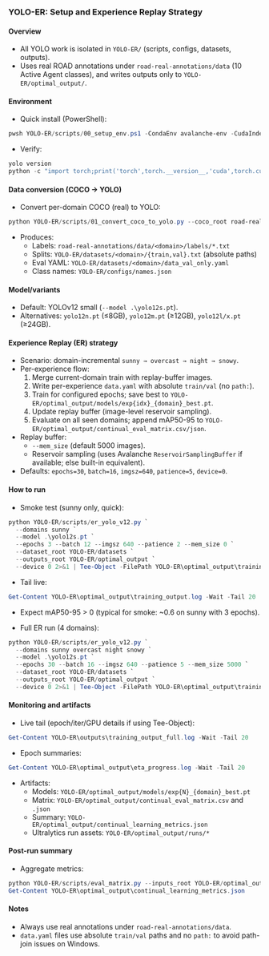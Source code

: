 ### YOLO-ER: Setup and Experience Replay Strategy

#### Overview
- All YOLO work is isolated in `YOLO-ER/` (scripts, configs, datasets, outputs).
- Uses real ROAD annotations under `road-real-annotations/data` (10 Active Agent classes), and writes outputs only to `YOLO-ER/optimal_output/`.

#### Environment
- Quick install (PowerShell):
```powershell
pwsh YOLO-ER/scripts/00_setup_env.ps1 -CondaEnv avalanche-env -CudaIndex https://download.pytorch.org/whl/cu121
```
- Verify:
```powershell
yolo version
python -c "import torch;print('torch',torch.__version__,'cuda',torch.cuda.is_available())"
```

#### Data conversion (COCO → YOLO)
- Convert per-domain COCO (real) to YOLO:
```powershell
python YOLO-ER/scripts/01_convert_coco_to_yolo.py --coco_root road-real-annotations/data --out_root YOLO-ER/datasets
```
- Produces:
  - Labels: `road-real-annotations/data/<domain>/labels/*.txt`
  - Splits: `YOLO-ER/datasets/<domain>/{train,val}.txt` (absolute paths)
  - Eval YAML: `YOLO-ER/datasets/<domain>/data_val_only.yaml`
  - Class names: `YOLO-ER/configs/names.json`

#### Model/variants
- Default: YOLOv12 small (`--model .\yolo12s.pt`).
- Alternatives: `yolo12n.pt` (≤8GB), `yolo12m.pt` (≥12GB), `yolo12l/x.pt` (≥24GB).

#### Experience Replay (ER) strategy
- Scenario: domain-incremental `sunny → overcast → night → snowy`.
- Per-experience flow:
  1) Merge current-domain train with replay-buffer images.
  2) Write per-experience `data.yaml` with absolute `train/val` (no `path:`).
  3) Train for configured epochs; save best to `YOLO-ER/optimal_output/models/exp{idx}_{domain}_best.pt`.
  4) Update replay buffer (image-level reservoir sampling).
  5) Evaluate on all seen domains; append mAP50-95 to `YOLO-ER/optimal_output/continual_eval_matrix.csv/json`.
- Replay buffer:
  - `--mem_size` (default 5000 images).
  - Reservoir sampling (uses Avalanche `ReservoirSamplingBuffer` if available; else built-in equivalent).
- Defaults: `epochs=30`, `batch=16`, `imgsz=640`, `patience=5`, `device=0`.

#### How to run

- Smoke test (sunny only, quick):
```powershell
python YOLO-ER/scripts/er_yolo_v12.py `
  --domains sunny `
  --model .\yolo12s.pt `
  --epochs 3 --batch 12 --imgsz 640 --patience 2 --mem_size 0 `
  --dataset_root YOLO-ER/datasets `
  --outputs_root YOLO-ER/optimal_output `
  --device 0 2>&1 | Tee-Object -FilePath YOLO-ER\optimal_output\training_output.log
```
  - Tail live:
```powershell
Get-Content YOLO-ER\optimal_output\training_output.log -Wait -Tail 20
```
  - Expect mAP50-95 > 0 (typical for smoke: ~0.6 on sunny with 3 epochs).

- Full ER run (4 domains):
```powershell
python YOLO-ER/scripts/er_yolo_v12.py `
  --domains sunny overcast night snowy `
  --model .\yolo12s.pt `
  --epochs 30 --batch 16 --imgsz 640 --patience 5 --mem_size 5000 `
  --dataset_root YOLO-ER/datasets `
  --outputs_root YOLO-ER/optimal_output `
  --device 0 2>&1 | Tee-Object -FilePath YOLO-ER\optimal_output\training_output_full.log
```

#### Monitoring and artifacts
- Live tail (epoch/iter/GPU details if using Tee-Object):
```powershell
Get-Content YOLO-ER\outputs\training_output_full.log -Wait -Tail 20
```
- Epoch summaries:
```powershell
Get-Content YOLO-ER\optimal_output\eta_progress.log -Wait -Tail 20
```
- Artifacts:
  - Models: `YOLO-ER/optimal_output/models/exp{N}_{domain}_best.pt`
  - Matrix: `YOLO-ER/optimal_output/continual_eval_matrix.csv` and `.json`
  - Summary: `YOLO-ER/optimal_output/continual_learning_metrics.json`
  - Ultralytics run assets: `YOLO-ER/optimal_output/runs/*`

#### Post-run summary
- Aggregate metrics:
```powershell
python YOLO-ER/scripts/eval_matrix.py --inputs_root YOLO-ER/optimal_output --domains sunny overcast night snowy
Get-Content YOLO-ER\optimal_output\continual_learning_metrics.json
```

#### Notes
- Always use real annotations under `road-real-annotations/data`.
- `data.yaml` files use absolute `train/val` paths and no `path:` to avoid path-join issues on Windows.